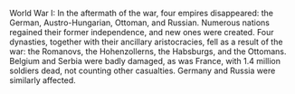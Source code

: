 World War I: In the aftermath of the war, four empires disappeared: the German, Austro-Hungarian, Ottoman, and Russian. Numerous nations regained their former independence, and new ones were created. Four dynasties, together with their ancillary aristocracies, fell as a result of the war: the Romanovs, the Hohenzollerns, the Habsburgs, and the Ottomans. Belgium and Serbia were badly damaged, as was France, with 1.4 million soldiers dead, not counting other casualties. Germany and Russia were similarly affected.
